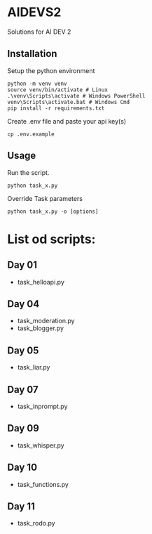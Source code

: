 # AIDEVS2
Solutions for AI DEV 2

## Installation
Setup the python environment
```
python -m venv venv
source venv/bin/activate # Linux
.\venv\Scripts\activate # Windows PowerShell
venv\Scripts\activate.bat # Windows Cmd
pip install -r requirements.txt
```

Create .env file and paste your api key(s)
```
cp .env.example
```

## Usage
Run the script.

```
python task_x.py
```

Override Task parameters
```
python task_x.py -o [options]
```

# List od scripts:
## Day 01
- task_helloapi.py
## Day 04
- task_moderation.py
- task_blogger.py
## Day 05
- task_liar.py
## Day 07
- task_inprompt.py
## Day 09
- task_whisper.py
## Day 10
- task_functions.py
## Day 11
- task_rodo.py